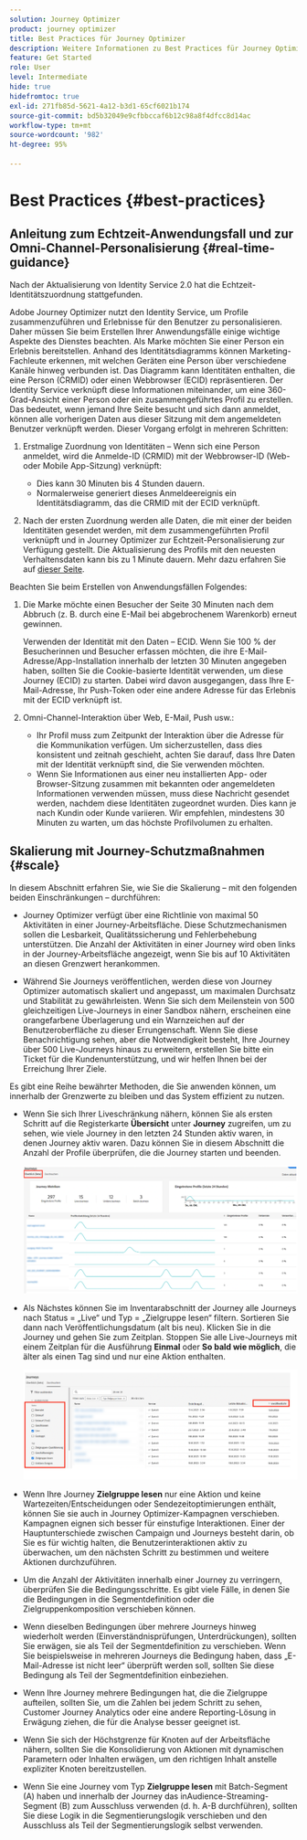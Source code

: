 ```yaml
---
solution: Journey Optimizer
product: journey optimizer
title: Best Practices für Journey Optimizer
description: Weitere Informationen zu Best Practices für Journey Optimizer
feature: Get Started
role: User
level: Intermediate
hide: true
hidefromtoc: true
exl-id: 271fb85d-5621-4a12-b3d1-65cf6021b174
source-git-commit: bd5b32049e9cfbbccaf6b12c98a8f4dfcc8d14ac
workflow-type: tm+mt
source-wordcount: '982'
ht-degree: 95%

---
```


# Best Practices {#best-practices}

## Anleitung zum Echtzeit-Anwendungsfall und zur Omni-Channel-Personalisierung {#real-time-guidance}

Nach der Aktualisierung von Identity Service 2.0 hat die Echtzeit-Identitätszuordnung stattgefunden.

Adobe Journey Optimizer nutzt den Identity Service, um Profile zusammenzuführen und Erlebnisse für den Benutzer zu personalisieren. Daher müssen Sie beim Erstellen Ihrer Anwendungsfälle einige wichtige Aspekte des Dienstes beachten. Als Marke möchten Sie einer Person ein Erlebnis bereitstellen. Anhand des Identitätsdiagramms können Marketing-Fachleute erkennen, mit welchen Geräten eine Person über verschiedene Kanäle hinweg verbunden ist. Das Diagramm kann Identitäten enthalten, die eine Person (CRMID) oder einen Webbrowser (ECID) repräsentieren. Der Identity Service verknüpft diese Informationen miteinander, um eine 360-Grad-Ansicht einer Person oder ein zusammengeführtes Profil zu erstellen. Das bedeutet, wenn jemand Ihre Seite besucht und sich dann anmeldet, können alle vorherigen Daten aus dieser Sitzung mit dem angemeldeten Benutzer verknüpft werden. Dieser Vorgang erfolgt in mehreren Schritten:

1. Erstmalige Zuordnung von Identitäten – Wenn sich eine Person anmeldet, wird die Anmelde-ID (CRMID) mit der Webbrowser-ID (Web- oder Mobile App-Sitzung) verknüpft:

   * Dies kann 30 Minuten bis 4 Stunden dauern.
   * Normalerweise generiert dieses Anmeldeereignis ein Identitätsdiagramm, das die CRMID mit der ECID verknüpft.

1. Nach der ersten Zuordnung werden alle Daten, die mit einer der beiden Identitäten gesendet werden, mit dem zusammengeführten Profil verknüpft und in Journey Optimizer zur Echtzeit-Personalisierung zur Verfügung gestellt. Die Aktualisierung des Profils mit den neuesten Verhaltensdaten kann bis zu 1 Minute dauern. Mehr dazu erfahren Sie auf [dieser Seite](https://experienceleague.adobe.com/docs/experience-platform/ingestion/streaming/overview.html?lang=de).

Beachten Sie beim Erstellen von Anwendungsfällen Folgendes:

1. Die Marke möchte einen Besucher der Seite 30 Minuten nach dem Abbruch (z. B. durch eine E-Mail bei abgebrochenem Warenkorb) erneut gewinnen.

   Verwenden der Identität mit den Daten – ECID. Wenn Sie 100 % der Besucherinnen und Besucher erfassen möchten, die ihre E-Mail-Adresse/App-Installation innerhalb der letzten 30 Minuten angegeben haben, sollten Sie die Cookie-basierte Identität verwenden, um diese Journey (ECID) zu starten. Dabei wird davon ausgegangen, dass Ihre E-Mail-Adresse, Ihr Push-Token oder eine andere Adresse für das Erlebnis mit der ECID verknüpft ist.

1. Omni-Channel-Interaktion über Web, E-Mail, Push usw.:

   * Ihr Profil muss zum Zeitpunkt der Interaktion über die Adresse für die Kommunikation verfügen. Um sicherzustellen, dass dies konsistent und zeitnah geschieht, achten Sie darauf, dass Ihre Daten mit der Identität verknüpft sind, die Sie verwenden möchten.
   * Wenn Sie Informationen aus einer neu installierten App- oder Browser-Sitzung zusammen mit bekannten oder angemeldeten Informationen verwenden müssen, muss diese Nachricht gesendet werden, nachdem diese Identitäten zugeordnet wurden. Dies kann je nach Kundin oder Kunde variieren. Wir empfehlen, mindestens 30 Minuten zu warten, um das höchste Profilvolumen zu erhalten.

## Skalierung mit Journey-Schutzmaßnahmen {#scale}

In diesem Abschnitt erfahren Sie, wie Sie die Skalierung – mit den folgenden beiden Einschränkungen – durchführen:

* Journey Optimizer verfügt über eine Richtlinie von maximal 50 Aktivitäten in einer Journey-Arbeitsfläche. Diese Schutzmechanismen sollen die Lesbarkeit, Qualitätssicherung und Fehlerbehebung unterstützen. Die Anzahl der Aktivitäten in einer Journey wird oben links in der Journey-Arbeitsfläche angezeigt, wenn Sie bis auf 10 Aktivitäten an diesen Grenzwert herankommen.

* Während Sie Journeys veröffentlichen, werden diese von Journey Optimizer automatisch skaliert und angepasst, um maximalen Durchsatz und Stabilität zu gewährleisten. Wenn Sie sich dem Meilenstein von 500 gleichzeitigen Live-Journeys in einer Sandbox nähern, erscheinen eine orangefarbene Überlagerung und ein Warnzeichen auf der Benutzeroberfläche zu dieser Errungenschaft. Wenn Sie diese Benachrichtigung sehen, aber die Notwendigkeit besteht, Ihre Journey über 500 Live-Journeys hinaus zu erweitern, erstellen Sie bitte ein Ticket für die Kundenunterstützung, und wir helfen Ihnen bei der Erreichung Ihrer Ziele.

Es gibt eine Reihe bewährter Methoden, die Sie anwenden können, um innerhalb der Grenzwerte zu bleiben und das System effizient zu nutzen.

* Wenn Sie sich Ihrer Liveschränkung nähern, können Sie als ersten Schritt auf die Registerkarte **Übersicht** unter **Journey** zugreifen, um zu sehen, wie viele Journey in den letzten 24 Stunden aktiv waren, in denen Journey aktiv waren. Dazu können Sie in diesem Abschnitt die Anzahl der Profile überprüfen, die die Journey starten und beenden.

  ![](assets/journey-guardrails2.png)

* Als Nächstes können Sie im Inventarabschnitt der Journey alle Journeys nach Status = „Live“ und Typ = „Zielgruppe lesen“ filtern. Sortieren Sie dann nach Veröffentlichungsdatum (alt bis neu). Klicken Sie in die Journey und gehen Sie zum Zeitplan. Stoppen Sie alle Live-Journeys mit einem Zeitplan für die Ausführung **Einmal** oder **So bald wie möglich**, die älter als einen Tag sind und nur eine Aktion enthalten.

  ![](assets/journey-guardrails1.png)

* Wenn Ihre Journey **Zielgruppe lesen** nur eine Aktion und keine Wartezeiten/Entscheidungen oder Sendezeitoptimierungen enthält, können Sie sie auch in Journey Optimizer-Kampagnen verschieben. Kampagnen eignen sich besser für einstufige Interaktionen. Einer der Hauptunterschiede zwischen Campaign und Journeys besteht darin, ob Sie es für wichtig halten, die Benutzerinteraktionen aktiv zu überwachen, um den nächsten Schritt zu bestimmen und weitere Aktionen durchzuführen.
* Um die Anzahl der Aktivitäten innerhalb einer Journey zu verringern, überprüfen Sie die Bedingungsschritte. Es gibt viele Fälle, in denen Sie die Bedingungen in die Segmentdefinition oder die Zielgruppenkomposition verschieben können.
* Wenn dieselben Bedingungen über mehrere Journeys hinweg wiederholt werden (Einverständnisprüfungen, Unterdrückungen), sollten Sie erwägen, sie als Teil der Segmentdefinition zu verschieben. Wenn Sie beispielsweise in mehreren Journeys die Bedingung haben, dass „E-Mail-Adresse ist nicht leer“ überprüft werden soll, sollten Sie diese Bedingung als Teil der Segmentdefinition einbeziehen.
* Wenn Ihre Journey mehrere Bedingungen hat, die die Zielgruppe aufteilen, sollten Sie, um die Zahlen bei jedem Schritt zu sehen, Customer Journey Analytics oder eine andere Reporting-Lösung in Erwägung ziehen, die für die Analyse besser geeignet ist.
* Wenn Sie sich der Höchstgrenze für Knoten auf der Arbeitsfläche nähern, sollten Sie die Konsolidierung von Aktionen mit dynamischen Parametern oder Inhalten erwägen, um den richtigen Inhalt anstelle expliziter Knoten bereitzustellen.

* Wenn Sie eine Journey vom Typ **Zielgruppe lesen** mit Batch-Segment (A) haben und innerhalb der Journey das inAudience-Streaming-Segment (B) zum Ausschluss verwenden (d. h. A-B durchführen), sollten Sie diese Logik in die Segmentierungslogik verschieben und den Ausschluss als Teil der Segmentierungslogik selbst verwenden.